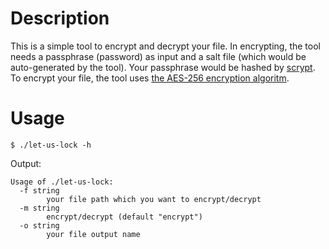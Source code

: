 # Description

This is a simple tool to encrypt and decrypt your file. In encrypting, the tool needs a passphrase (password) as input and a salt file (which would be auto-generated by the tool). Your passphrase would be hashed by [scrypt](https://en.wikipedia.org/wiki/Scrypt). To encrypt your file, the tool uses [the AES-256 encryption algoritm](https://www.n-able.com/blog/aes-256-encryption-algorithm).

# Usage

```
$ ./let-us-lock -h
```

Output:
```
Usage of ./let-us-lock:
  -f string
        your file path which you want to encrypt/decrypt
  -m string
        encrypt/decrypt (default "encrypt")
  -o string
        your file output name
```
